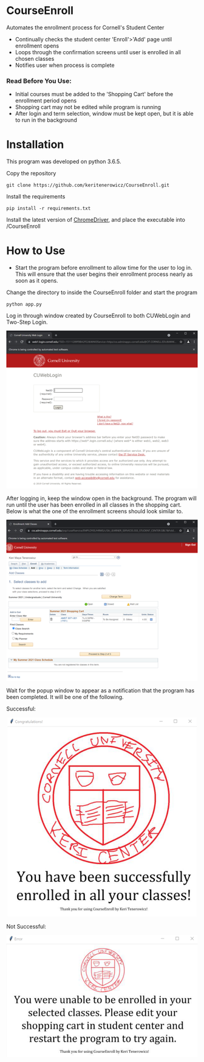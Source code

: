 # CourseEnroll
Automates the enrollment process for Cornell's Student Center
- Continually checks the student center 'Enroll'>'Add' page until enrollment opens
- Loops through the confirmation screens until user is enrolled in all chosen classes
- Notifies user when process is complete

### Read Before You Use:
- Initial courses must be added to the 'Shopping Cart' before the enrollment period opens
- Shopping cart may not be edited while program is running
- After login and term selection, window must be kept open, but it is able to run in the background

# Installation
This program was developed on python 3.6.5.

Copy the repository
```
git clone https://github.com/keritenerowicz/CourseEnroll.git
```

Install the requirements
```
pip install -r requirements.txt
```

Install the latest version of [ChromeDriver](https://sites.google.com/a/chromium.org/chromedriver/), and place the executable into /CourseEnroll

# How to Use
- Start the program before enrollment to allow time for the user to log in. This will ensure that the user begins their enrollment process nearly as soon as it opens.

Change the directory to inside the CourseEnroll folder and start the program
```
python app.py
```

Log in through window created by CourseEnroll to both CUWebLogin and Two-Step Login.

<p align="center">
  <img src="https://github.com/keritenerowicz/CourseEnroll/blob/master/images/login.png" />
</p>

After logging in, keep the window open in the background. The program will run until the user has been enrolled in all classes in the shopping cart. Below is what the one of the enrollment screens should look similar to.

<p align="center">
  <img src="https://github.com/keritenerowicz/CourseEnroll/blob/master/images/enrollment.png" />
</p>

Wait for the popup window to appear as a notification that the program has been completed. It will be one of the following.

Successful:
<p align="center">
  <img src="https://github.com/keritenerowicz/CourseEnroll/blob/master/images/successful.png" />
</p>

Not Successful:
<p align="center">
  <img src="https://github.com/keritenerowicz/CourseEnroll/blob/master/images/not_successful.png" />
</p>
